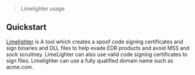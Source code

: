 > Limelighter usage


## Quickstart

[Limelighter](https://github.com/Tylous/Limelighter) is A tool which creates a spoof code signing certificates and sign binaries and DLL files to help evade EDR products and avoid MSS and sock scruitney. LimeLighter can also use valid code signing certificates to sign files. Limelighter can use a fully qualified domain name such as acme.com.